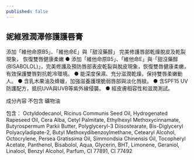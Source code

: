 ```yaml
---
published: false
---
```


## 妮維雅潤澤修護護唇膏

添加「維他命原B5」、「維他命E」與「甜沒藥醇」 完美修護唇部乾燥脫皮及乾裂現象， 恢復雙唇健康柔嫩 ● 添加「維他命原B5」、「維他命E」與「甜沒藥醇 (BISABOLOL)」，完美修護及預防唇部表皮乾裂與脫皮現象，恢復雙唇健康柔嫩，有效保護雙唇對抗乾冷環境。 ● 能深度保濕、充分滋潤乾燥，保持雙唇柔嫩動人。 ● 含乳木果油及蜂蠟，加強滋養護理脆弱唇部與淡化唇紋。 ● 含SPF15 UV防護配方，抵抗UVA與UVB等紫外線侵襲。 ● 經皮膚相容性和滋潤測試。

成分內容 
不包含 礦物油

包含：
Octyldodecanol, Ricinus Communis Seed Oil, Hydrogenated Rapeseed Oil, Cera Alba, Cetyl Palmitate, Ethylhexyl Methoxycinnamate, Butyrospermum Parkii Butter, Polyglyceryl-3 Diisostearate, Bis-Diglyceryl Polyacyladipate-2, Butyl Methoxydibenzoylmethane, Cetearyl Alcohol, Octocrylene, Persea Gratissima Oil, Simmondsia Chinensis Oil, Tocopheryl Acetate, Panthenol, Bisabolol, Aqua, Glycerin, BHT, Limonene, Geraniol, Linalool, Benzyl Alcohol, Parfum, CI 77891, CI 77492